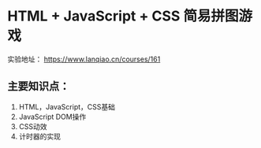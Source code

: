 # HTML + JavaScript + CSS 简易拼图游戏

 实验地址： https://www.lanqiao.cn/courses/161

## 主要知识点：
1. HTML，JavaScript，CSS基础
2. JavaScript DOM操作
3. CSS动效
4. 计时器的实现